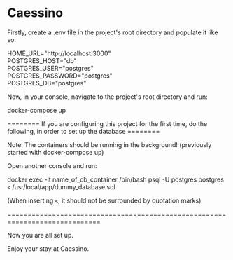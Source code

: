 # Caessino

Firstly, create a .env file in the project's root directory and populate it like so:

HOME_URL="http://localhost:3000"  
POSTGRES_HOST="db"  
POSTGRES_USER="postgres"  
POSTGRES_PASSWORD="postgres"  
POSTGRES_DB="postgres"  


Now, in your console, navigate to the project's root directory and run:

docker-compose up


======== If you are configuring this project for the first time, do the following, in order to set up the database ========

Note: The containers should be running in the background! (previously started with docker-compose up)

Open another console and run:

docker exec -it name_of_db_container /bin/bash
psql -U postgres postgres `<` /usr/local/app/dummy_database.sql

(When inserting `<`, it should not be surrounded by quotation marks)

=============================================================================

Now you are all set up.

Enjoy your stay at Caessino.
